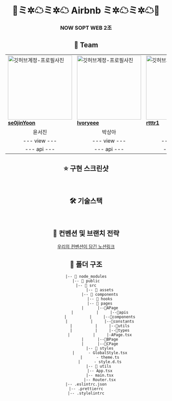 <main align="center">
<div align="center">

<h1> 🏡ミ✲☁ミ✲☁  Airbnb ミ✲☁ミ✲☁🏡</h1>

<h3>NOW SOPT WEB 2조</h3>
</div>

<h2> 👥 Team </h2>
<table>
    <tr>
      <td style="min-width: 150px;">
            <a href="github.com/se0jinYoon">
              <img src="https://avatars.githubusercontent.com/se0jinYoon" width="200" alt="깃허브계정-프로필사진">
              <br />
              <b>se0jinYoon</b>
            </a>
        </td>
      <td style="min-width: 150px;">
            <a href="https://github.com/Ivoryeee">
              <img src="https://avatars.githubusercontent.com/Ivoryeee" width="200" alt="깃허브계정-프로필사진">
              <br />
              <b>Ivoryeee</b>
            </a>
        </td>
      <td style="min-width: 150px;">
            <a href="https://github.com/rtttr1">
              <img src="https://avatars.githubusercontent.com/rtttr1" width="200" alt="깃허브계정-프로필사진">
              <br />
              <b>rtttr1</b>
            </a>
        </td>
        <td style="min-width: 150px;">
            <a href="https://github.com/jeeminyi">
              <img src="https://avatars.githubusercontent.com/jeeminyi" width="200" alt="깃허브계정-프로필사진">
              <br />
              <b>jeeminyi</b>
            </a>
        </td>
    </tr>
    <tr align="center">
       <td>
            윤서진 <br/>
      </td>
       <td>
            박상아 <br/>
      </td>
       <td>
            김규홍 <br/>
      </td>
      <td>
            이지민 <br/>
      </td>
    </tr>
  	<tr align="center">
       <td>
            --- view --- <br/>
      </td>
       <td>
            --- view --- <br/>
      </td>
      <td>
            --- view --- <br/>
      </td>
      <td>
            --- view --- <br/>
      </td>
    </tr>
	<tr align="center">
       <td>
            --- api --- <br/>
      </td>
       <td>
            --- api --- <br/>
      </td>
       <td>
            --- api --- <br/>
      </td>
      <td>
            --- api --- <br/>
      </td>
    </tr>
</table>

<h2> ⭐️ 구현 스크린샷 </h2>
<br/>
<h2> 🛠 기술스택 </h2>
<br/>
<h2>  📄 컨벤션 및 브랜치 전략 </h2>
<a href="">우리의 컨벤션이 담긴 노션링크</a>

<br/>

<h2> 📁 폴더 구조 </h2>

```
|-- 📁 node_modules
|-- 📁 public
|-- 📁 src
			|-- 📁 assets
			|-- 📁 components
			|-- 📁 hooks
			|-- 📁 pages
			|      |--📁APage
			|		   |     |--📁apis
			|		   |     |--📁components
			|		   |     |--📁constants
			|		   |     |--📁utils
			|		   |     |--📁types
			|		   |     |-APage.tsx
			|      |--📁BPage
			|      |--📁CPage
			|-- 📁 styles
			|      - GlobalStyle.tsx
			|      - theme.ts
			|      - style.d.ts
			|-- 📁 utils 
			|-- App.tsx
			|-- main.tsx
			|-- Router.tsx
|-- .eslintrc.json
|-- .prettierrc
|-- .stylelintrc
```

<br />
</main>
